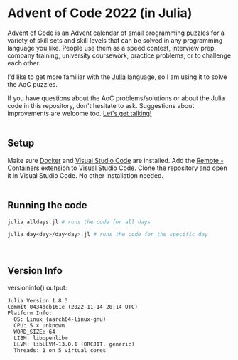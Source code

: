 # Advent of Code 2022 (in Julia)

[Advent of Code](https://adventofcode.com) is an Advent calendar of small programming puzzles for a variety of skill sets and skill levels that can be solved in any programming language you like. People use them as a speed contest, interview prep, company training, university coursework, practice problems, or to challenge each other.

I'd like to get more familiar with the [Julia](https://julialang.org) language, so I am using it to solve the AoC puzzles.

If you have questions about the AoC problems/solutions or about the Julia code in this repository, don't hesitate to ask. Suggestions about improvements are welcome too. [Let's get talking!](https://github.com/RobertCram/Advent-of-Code-2022/discussions/1)
<br /> 
<br /> 

## Setup
Make sure [Docker](https://www.docker.com/products/docker-desktop) and [Visual Studio Code](https://code.visualstudio.com) are installed. Add the [Remote - Containers](https://marketplace.visualstudio.com/items?itemName=ms-vscode-remote.remote-containers) extension to Visual Studio Code. Clone the repository and open it in Visual Studio Code. No other installation needed.
<br /> 
<br /> 

## Running the code
```bash
julia alldays.jl # runs the code for all days

julia day<day>/day<day>.jl # runs the code for the specific day
```
<br /> 

## Version Info

versioninfo() output:

```
Julia Version 1.8.3
Commit 0434deb161e (2022-11-14 20:14 UTC)
Platform Info:
  OS: Linux (aarch64-linux-gnu)
  CPU: 5 × unknown
  WORD_SIZE: 64
  LIBM: libopenlibm
  LLVM: libLLVM-13.0.1 (ORCJIT, generic)
  Threads: 1 on 5 virtual cores
```